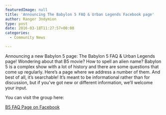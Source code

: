```yaml
---
featuredImage: null
title: 'Announcing The Babylon 5 FAQ & Urban Legends Facebook page'
author: Ranger 3ndymion
type: post
date: 2016-03-18T11:27:57+00:00
categories:
  - Community News

---
```

Announcing a new Babylon 5 page: The Babylon 5 FAQ & Urban Legends page! Wondering about that B5 movie? How to spell an alien name? Babylon 5 is a complex show with a lot of history and there are some questions that come up regularly. Here&#8217;s a page where we address a number of them. And best of all, it&#8217;s searchable! It&#8217;s meant to be informational rather than for discussion, but if you&#8217;ve got new or different information, we&#8217;ll welcome your input.

You can visit the group here:

[B5 FAQ Page on Facebook][1]

 [1]: https://www.facebook.com/groups/B5FAQ/
